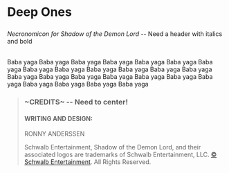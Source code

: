 <!-- <link rel = "stylesheet" type = "text/css" href = "../assets/css/style.scss" /> -->

<style>
  .phb#p1{ text-align:center; }
  .phb#p1:after{ display:none; }
  </style>

# Deep Ones

<div style='margin-top:25px'></div>

*Necronomicon for Shadow of the Demon Lord* -- Need a header with italics and bold
<br/><br/>

Baba yaga Baba yaga Baba yaga Baba yaga Baba yaga Baba yaga Baba yaga Baba yaga Baba yaga Baba yaga Baba yaga Baba yaga Baba yaga Baba yaga Baba yaga Baba yaga Baba yaga Baba yaga Baba yaga Baba yaga Baba yaga Baba yaga Baba yaga Baba yaga 


>### ~CREDITS~  -- Need to center!
>#### WRITING AND DESIGN:
> RONNY ANDERSSEN
>
>Schwalb Entertainment, Shadow of the Demon Lord, and their associated logos are trademarks of Schwalb Entertainment, LLC. [© Schwalb Entertainment](http://schwalbentertainment.com/). All Rights Reserved.